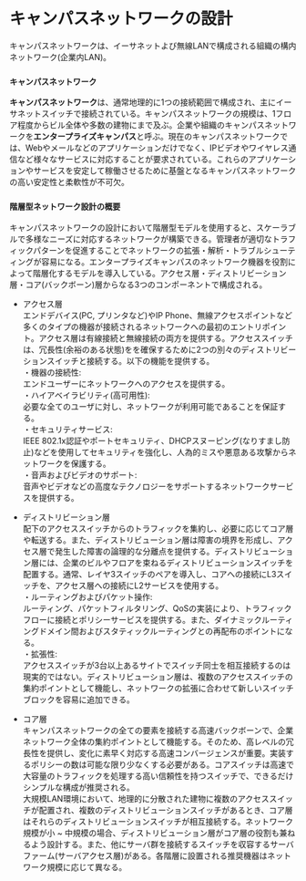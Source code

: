 # キャンパスネットワークの設計
キャンパスネットワークは、イーサネットよび無線LANで構成される組織の構内ネットワーク(企業内LAN)。

### `キャンパスネットワーク`
**キャンパスネットワーク**は、通常地理的に1つの接続範囲で構成され、主にイーサネットスイッチで接続されている。キャンパスネットワークの規模は、1フロア程度からビル全体や多数の建物にまで及ぶ。企業や組織のキャンパスネットワークを**エンタープライズキャンパス**と呼ぶ。現在のキャンパスネットワークでは、Webやメールなどのアプリケーションだけでなく、IPビデオやワイヤレス通信など様々なサービスに対応することが要求されている。これらのアプリケーションやサービスを安定して稼働させるために基盤となるキャンパスネットワークの高い安定性と柔軟性が不可欠。

### `階層型ネットワーク設計の概要`
キャンパスネットワークの設計において階層型モデルを使用すると、スケーラブルで多様なニーズに対応するネットワークが構築できる。管理者が適切なトラフィックパターンを促進することでネットワークの拡張・解析・トラブルシューティングが容易になる。エンタープライズキャンパスのネットワーク機器を役割によって階層化するモデルを導入している。アクセス層・ディストリビーション層・コア(バックボーン)層からなる3つのコンポーネントで構成される。

- アクセス層  
エンドデバイス(PC, プリンタなど)やIP Phone、無線アクセスポイントなど多くのタイプの機器が接続されるネットワークへの最初のエントリポイント。アクセス層は有線接続と無線接続の両方を提供する。アクセススイッチは、冗長性(余裕のある状態)をを確保するために2つの別々のディストリビーションスイッチと接続する。以下の機能を提供する。  
・機器の接続性:  
エンドユーザーにネットワークへのアクセスを提供する。  
・ハイアベイラビリティ(高可用性):  
必要な全てのユーザに対し、ネットワークが利用可能であることを保証する。  
・セキュリティサービス:  
IEEE 802.1x認証やポートセキュリティ、DHCPスヌーピング(なりすまし防止)などを使用してセキュリティを強化し、人為的ミスや悪意ある攻撃からネットワークを保護する。  
・音声およびビデオのサポート:  
音声やビデオなどの高度なテクノロジーをサポートするネットワークサービスを提供する。

- ディストリビーション層  
配下のアクセススイッチからのトラフィックを集約し、必要に応じてコア層や転送する。また、ディストリビューション層は障害の境界を形成し、アクセス層で発生した障害の論理的な分離点を提供する。ディストリビューション層には、企業のビルやフロアを束ねるディストリビューションスイッチを配置する。通常、レイヤ3スイッチのペアを導入し、コアへの接続にL3スイッチを、アクセス層への接続にL2サービスを使用する。  
・ルーティングおよびパケット操作:  
ルーティング、パケットフィルタリング、QoSの実装により、トラフィックフローに接続とポリシーサービスを提供する。また、ダイナミックルーティングドメイン間およびスタティックルーティングとの再配布のポイントになる。  
・拡張性:  
アクセススイッチが3台以上あるサイトでスイッチ同士を相互接続するのは現実的ではない。ディストリビューション層は、複数のアクセススイッチの集約ポイントとして機能し、ネットワークの拡張に合わせて新しいスイッチブロックを容易に追加できる。

- コア層  
キャンパスネットワークの全ての要素を接続する高速バックボーンで、企業ネットワーク全体の集約ポイントとして機能する。そのため、高レベルの冗長性を提供し、変化に素早く対応する高速コンバージェンスが重要。実装するポリシーの数は可能な限り少なくする必要がある。コアスイッチは高速で大容量のトラフィックを処理する高い信頼性を持つスイッチで、できるだけシンプルな構成が推奨される。  
大規模LAN環境において、地理的に分散された建物に複数のアクセススイッチが配置され、複数のディストリビューションスイッチがあるとき、コア層はそれらのディストリビューションスイッチが相互接続する。ネットワーク規模が小 ~ 中規模の場合、ディストリビューション層がコア層の役割も兼ねるよう設計する。また、他にサーバ群を接続するスイッチを収容するサーバファーム(サーバアクセス層)がある。各階層に設置される推奨機器はネットワーク規模に応じて異なる。
